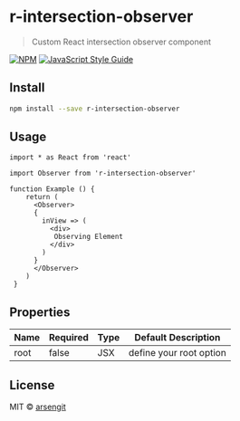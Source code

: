# r-intersection-observer

> Custom React intersection observer component

[![NPM](https://img.shields.io/npm/v/r-intersection-observer.svg)](https://www.npmjs.com/package/r-intersection-observer) [![JavaScript Style Guide](https://img.shields.io/badge/code_style-standard-brightgreen.svg)](https://standardjs.com)

## Install

```bash
npm install --save r-intersection-observer
```

## Usage

```tsx
import * as React from 'react'

import Observer from 'r-intersection-observer'

function Example () {
    return (
      <Observer>
      {
        inView => (
          <div>
           Observing Element
          </div>
        )
      }
      </Observer>
    )
 }

```
## Properties
|Name| Required | Type | Default Description |
|----| -------- | ---- | ------------------- |
|root|  false   | JSX  | define your root option |


## License

MIT © [arsengit](https://github.com/arsengit)
